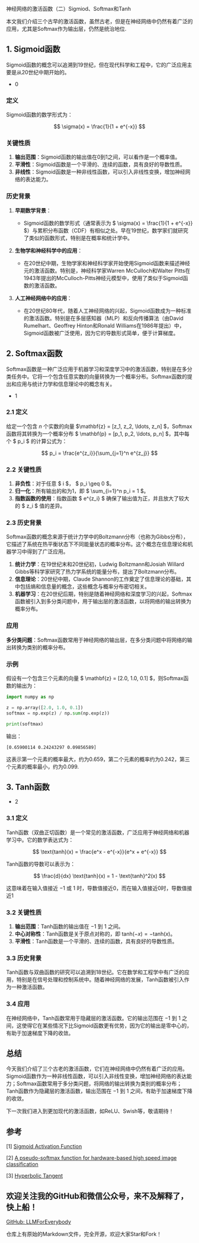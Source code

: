 神经网络的激活函数（二）Sigmiod、Softmax和Tanh

本文我们介绍三个古早的激活函数，虽然古老，但是在神经网络中仍然有着广泛的应用，尤其是Softmax作为输出层，仍然是统治地位.

## 1. Sigmoid函数

Sigmoid函数的概念可以追溯到19世纪，但在现代科学和工程中，它的广泛应用主要是从20世纪中期开始的。

- 0

### 定义

Sigmoid函数的数学形式为：

$$ \sigma(x) = \frac{1}{1 + e^{-x}} $$

### 关键性质

1. **输出范围**：Sigmoid函数的输出值在0到1之间，可以看作是一个概率值。
2. **平滑性**：Sigmoid函数是一个平滑的、连续的函数，具有良好的导数性质。
3. **非线性**：Sigmoid函数是一种非线性函数，可以引入非线性变换，增加神经网络的表达能力。

### 历史背景

1. **早期数学背景**：
   - Sigmoid函数的数学形式（通常表示为 $ \sigma(x) = \frac{1}{1 + e^{-x}} $）与累积分布函数（CDF）有相似之处。早在19世纪，数学家们就研究了类似的函数形式，特别是在概率和统计学中。

2. **生物学和神经科学中的应用**：
   - 在20世纪中期，生物学家和神经科学家开始使用Sigmoid函数来描述神经元的激活函数。特别是，神经科学家Warren McCulloch和Walter Pitts在1943年提出的McCulloch-Pitts神经元模型中，使用了类似于Sigmoid函数的激活函数。

3. **人工神经网络中的应用**：
   - 在20世纪80年代，随着人工神经网络的兴起，Sigmoid函数成为一种标准的激活函数。特别是在多层感知器（MLP）和反向传播算法（由David Rumelhart、Geoffrey Hinton和Ronald Williams在1986年提出）中，Sigmoid函数被广泛使用，因为它的导数形式简单，便于计算梯度。


## 2. Softmax函数
Softmax函数是一种广泛应用于机器学习和深度学习中的激活函数，特别是在多分类任务中。它将一个包含任意实数的向量转换为一个概率分布。Softmax函数的提出和应用与统计力学和信息理论中的概念有关。

- 1

### 2.1 定义

给定一个包含 $n$ 个实数的向量 $\mathbf{z} = [z_1, z_2, \ldots, z_n] $，Softmax函数将其转换为一个概率分布 $ \mathbf{p} = [p_1, p_2, \ldots, p_n] $，其中每个 $ p_i $ 的计算公式为：

$$ p_i = \frac{e^{z_i}}{\sum_{j=1}^n e^{z_j}} $$

### 2.2 关键性质

1. **非负性**：对于任意 $ i $， $ p_i \geq 0 $。
2. **归一化**：所有输出的和为1，即 $ \sum_{i=1}^n p_i = 1 $。
3. **指数函数的使用**：指数函数 $ e^{z_i} $ 确保了输出值为正，并且放大了较大的 $ z_i $ 值的差异。

### 2.3 历史背景

Softmax函数的概念来源于统计力学中的Boltzmann分布（也称为Gibbs分布），它描述了系统在热平衡状态下不同能量状态的概率分布。这个概念在信息理论和机器学习中得到了广泛应用。

1. **统计力学**：在19世纪末和20世纪初，Ludwig Boltzmann和Josiah Willard Gibbs等科学家研究了热力学系统的能量分布，提出了Boltzmann分布。
2. **信息理论**：20世纪中期，Claude Shannon的工作奠定了信息理论的基础，其中包括熵和信息量的概念，这些概念与概率分布密切相关。
3. **机器学习**：在20世纪后期，特别是随着神经网络和深度学习的兴起，Softmax函数被引入到多分类问题中，用于输出层的激活函数，以将网络的输出转换为概率分布。

### 应用

**多分类问题**：Softmax函数常用于神经网络的输出层，在多分类问题中将网络的输出转换为类别的概率分布。

### 示例

假设有一个包含三个元素的向量 $ \mathbf{z} = [2.0, 1.0, 0.1] $，则Softmax函数的输出为：

```python
import numpy as np

z = np.array([2.0, 1.0, 0.1])
softmax = np.exp(z) / np.sum(np.exp(z))

print(softmax)
```

输出：

```
[0.65900114 0.24243297 0.09856589]
```

这表示第一个元素的概率最大，约为0.659，第二个元素的概率约为0.242，第三个元素的概率最小，约为0.099.

## 3. Tanh函数

- 2

### 3.1 定义
Tanh函数（双曲正切函数）是一个常见的激活函数，广泛应用于神经网络和机器学习中。它的数学表达式为：

$$ \text{tanh}(x) = \frac{e^x - e^{-x}}{e^x + e^{-x}} $$

Tanh函数的导数可以表示为：

$$ \frac{d}{dx} \text{tanh}(x) = 1 - \text{tanh}^2(x) $$

这意味着在输入值接近 $-1$ 或 $1$ 时，导数值接近0，而在输入值接近0时，导数值接近1

### 3.2 关键性质

1. **输出范围**：Tanh函数的输出值在 $-1$ 到 $1$ 之间。
2. **中心对称性**：Tanh函数是关于原点对称的，即 $\text{tanh}(-x) = -\text{tanh}(x)$。
3. **平滑性**：Tanh函数是一个平滑的、连续的函数，具有良好的导数性质。


### 3.3 历史背景

Tanh函数与双曲函数的研究可以追溯到18世纪。它在数学和工程学中有广泛的应用，特别是在信号处理和控制系统中。随着神经网络的发展，Tanh函数被引入作为一种激活函数。

### 3.4 应用

在神经网络中，Tanh函数常用于隐藏层的激活函数。它的输出范围在 $-1$ 到 $1$ 之间，这使得它在某些情况下比Sigmoid函数更有优势，因为它的输出是零中心的，有助于加速梯度下降的收敛。


## 总结
今天我们介绍了三个古老的激活函数，它们在神经网络中仍然有着广泛的应用。Sigmoid函数作为一种非线性函数，可以引入非线性变换，增加神经网络的表达能力；Softmax函数常用于多分类问题，将网络的输出转换为类别的概率分布；Tanh函数作为隐藏层的激活函数，输出范围在 $-1$ 到 $1$ 之间，有助于加速梯度下降的收敛。

下一次我们进入到更加现代的激活函数，如ReLU、Swish等，敬请期待！

## 参考

[1] [Sigmoid Activation Function](https://www.codecademy.com/resources/docs/ai/neural-networks/sigmoid-activation-function)

[2] [A pseudo-softmax function for hardware-based high speed image classification](https://www.nature.com/articles/s41598-021-94691-7)

[3] [Hyperbolic Tangent](https://mathworld.wolfram.com/HyperbolicTangent.html)

## 欢迎关注我的GitHub和微信公众号，来不及解释了，快上船！

[GitHub: LLMForEverybody](https://github.com/luhengshiwo/LLMForEverybody)

仓库上有原始的Markdown文件，完全开源，欢迎大家Star和Fork！